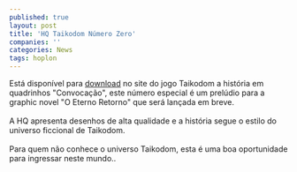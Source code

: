 ```yaml
---
published: true
layout: post
title: 'HQ Taikodom Número Zero'
companies: ''
categories: News
tags: hoplon
---
```

Est&aacute; dispon&iacute;vel para <a target="_blank" href="http://gn.taikodom.com.br/SerieZero/numero0/index.html">download</a>
 no site do jogo Taikodom
 a hist&oacute;ria em quadrinhos &quot;Convoca&ccedil;&atilde;o&quot;, este n&uacute;mero especial &eacute; um prel&uacute;dio para a graphic novel &quot;O Eterno Retorno&quot; que ser&aacute; lan&ccedil;ada em breve.<br /><br />A HQ apresenta desenhos de alta qualidade e a hist&oacute;ria segue o estilo do universo ficcional de Taikodom.<br /><br />Para quem n&atilde;o conhece o universo Taikodom, esta &eacute; uma boa oportunidade para ingressar neste mundo..
